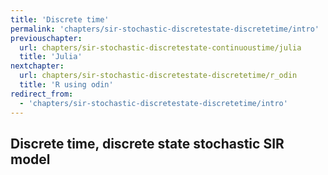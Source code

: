 ```yaml
---
title: 'Discrete time'
permalink: 'chapters/sir-stochastic-discretestate-discretetime/intro'
previouschapter:
  url: chapters/sir-stochastic-discretestate-continuoustime/julia
  title: 'Julia'
nextchapter:
  url: chapters/sir-stochastic-discretestate-discretetime/r_odin
  title: 'R using odin'
redirect_from:
  - 'chapters/sir-stochastic-discretestate-discretetime/intro'
---
```

## Discrete time, discrete state stochastic SIR model
